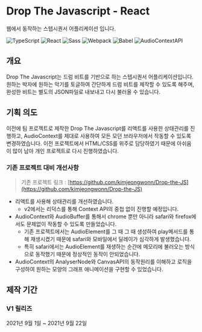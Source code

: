 # Drop The Javascript - React

웹에서 동작하는 스텝시퀀서 어플리케이션 입니다.

<img alt="TypeScript" src ="https://img.shields.io/badge/TypeScript-3178C6.svg?&style=for-the-badge&logo=typescript&logoColor=white"/>
<img alt="React" src ="https://img.shields.io/badge/React-61DAFB.svg?&style=for-the-badge&logo=react&logoColor=black"/>
<img alt="Sass" src ="https://img.shields.io/badge/Sass-CC6699.svg?&style=for-the-badge&logo=sass&logoColor=white"/>
<img alt="Webpack" src ="https://img.shields.io/badge/Webpack-8DD6F9.svg?&style=for-the-badge&logo=webpack&logoColor=black"/>
<img alt="Babel" src ="https://img.shields.io/badge/Babel-F9DC3E.svg?&style=for-the-badge&logo=babel&logoColor=black"/>
<img alt="AudioContextAPI" src ="https://img.shields.io/badge/AudioContext--API-512BD4.svg?&style=for-the-badge&logo=&logoColor=white"/>

## 개요

Drop The Javascript는 드럼 비트를 기반으로 하는 스텝시퀀서 어플리케이션입니다. 원하는 박자에 원하는 악기를 토글하여 간단하게 드럼 비트를 제작할 수 있도록 해주며, 완성한 비트는 별도의 JSON파일로 내보내고 다시 불러올 수 있습니다.

## 기획 의도

이전에 팀 프로젝트로 제작한 Drop The Javascript를 리액트를 사용한 상태관리를 진행하고, AudioContext를 제대로 사용하여 모든 모던 브라우저에서 작동할 수 있도록 변경하였습니다. 이전 프로젝트에서 HTML/CSS를 위주로 담당하였기 때문에 아쉬움이 많이 남아 개인 프로젝트로 다시 진행하였습니다.

### 기존 프로젝트 대비 개선사항

> 기존 프로젝트 링크 : [https://github.com/kimjeongwonn/Drop-the-JS](https://github.com/kimjeongwonn/Drop-the-JS)

- 리액트를 사용해 상태관리를 개선하였습니다.
  - v2에서는 리덕스를 통해 Context API의 중첩 없이 진행할 예정입니다.
- AudioContext와 AudioBuffer를 통해서 chrome 뿐만 아니라 safari와 firefox에서도 문제없이 작동할 수 있도록 만들었습니다.
  - 기존 프로젝트에서는 AudioElement를 그 때 그 때 생성하여 play메서드를 통해 재생시켰기 때문에 safari와 모바일에서 딜레이가 심각하게 발생했습니다.
  - 특히 safari에서는 AudioElement를 재생하는 순간에 메모리에 불러오는 방식으로 동작했기 때문에 정상적인 동작이 안되었습니다.
- AudioContext의 AnalyserNode와 CanvasAPI의 동작원리를 이해하고 로직을 구성하여 원하는 모양의 그래프 애니메이션을 구현할 수 있었습니다.

## 제작 기간

### V1 릴리즈

2021년 9월 1일 ~ 2021년 9월 22일
